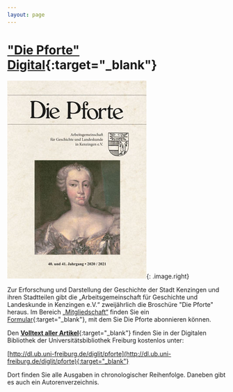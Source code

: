 ```yaml
---
layout: page
---
```


# ["Die Pforte" Digital](http://dl.ub.uni-freiburg.de/diglit/pforte){:target="_blank"}


[!["Die Pforte"](assets/images/pforte-2020-2021.jpg)](http://dl.ub.uni-freiburg.de/diglit/pforte){: .image.right}


Zur Erforschung und Darstellung der Geschichte der Stadt Kenzingen und
ihren Stadtteilen gibt die „Arbeitsgemeinschaft für Geschichte und
Landeskunde in Kenzingen e.V.“ zweijährlich die Broschüre "Die Pforte"
heraus. Im Bereich [„Mitgliedschaft“](mitgliedschaft.html) finden Sie
ein
[Formular](https://drive.google.com/file/d/1wsufc1Hf0DtyxhyE92l4ypLh5wG_PXIt/view?usp=sharing){:target="_blank"},
mit dem Sie Die Pforte abonnieren können.

Den [**Volltext aller
Artikel**](http://dl.ub.uni-freiburg.de/diglit/pforte){:target="_blank"} finden Sie in der
Digitalen Bibliothek der Universitätsbibliothek Freiburg kostenlos
unter:

[http://dl.ub.uni-freiburg.de/diglit/pforte](http://dl.ub.uni-freiburg.de/diglit/pforte){:target="_blank"}

Dort finden Sie alle Ausgaben in chronologischer Reihenfolge. Daneben
gibt es auch ein Autorenverzeichnis.
